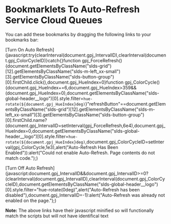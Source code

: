 # Bookmarklets To Auto-Refresh Service Cloud Queues

You can add these bookmarks by dragging the following links to your bookmarks bar:

[Turn On Auto Refresh](javascript:try{clearInterval(document.gpj_IntervalID),clearInterval(document.gpj_ColorCycleID)}catch{}function gpj_ForceRefresh(){document.getElementsByClassName("slds-grid")[12].getElementsByClassName("slds-m-left_xx-small")[3].getElementsByClassName("slds-button-group")[0].firstChild.click(),document.gpj_HueIndex=0}function gpj_ColorCycle(){document.gpj_HueIndex+=6,document.gpj_HueIndex>359&&(document.gpj_HueIndex=0),document.getElementsByClassName("slds-global-header__logo")[0].style.filter=`hue-rotate(${document.gpj_HueIndex}deg)`}"refreshButton"==document.getElementsByClassName("slds-grid")[12].getElementsByClassName("slds-m-left_xx-small")[3].getElementsByClassName("slds-button-group")[0].firstChild.name?(document.gpj_IntervalID=setInterval(gpj_ForceRefresh,6e4),document.gpj_HueIndex=0,document.getElementsByClassName("slds-global-header__logo")[0].style.filter=`hue-rotate(${document.gpj_HueIndex}deg)`,document.gpj_ColorCycleID=setInterval(gpj_ColorCycle,1e3),alert("Auto-Refresh Has Been Enabled")):alert("Could not enable Auto-Refresh. Page contents do not match code.");)

[Turn Off Auto Refresh](javascript:document.gpj_IntervalID&&document.gpj_IntervalID>=0?(clearInterval(document.gpj_IntervalID),clearInterval(document.gpj_ColorCycleID),document.getElementsByClassName("slds-global-header__logo")[0].style.filter="hue-rotate(0deg)",alert("Auto-Refresh has been disabled"),document.gpj_IntervalID=-1):alert("Auto-Refresh was already not enabled on the page.");)

**Note:** The above links have their javascript minified so will functionally match the scripts but will not have identifical text
